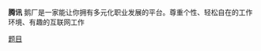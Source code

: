 **腾讯**
鹅厂是一家能让你拥有多元化职业发展的平台。尊重个性、轻松自在的工作环境、有趣的互联网工作

[题目](https://leetcode-cn.com/leetbook/detail/tencent/)
